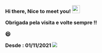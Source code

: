  
<h3>
 Hi there, Nice to meet you! <img src="https://media.giphy.com/media/hvRJCLFzcasrR4ia7z/giphy.gif" width="25px"/>
 
 Obrigada pela visita e volte sempre !! 
 
 😄 

 
 Desde : 01/11/2021  ![](https://komarev.com/ghpvc/?username=camila-github&label=PROFILE+VIEWS&left_color=green&right_color=blueviolet)
  
 </h3>
 
 


 
 
 
